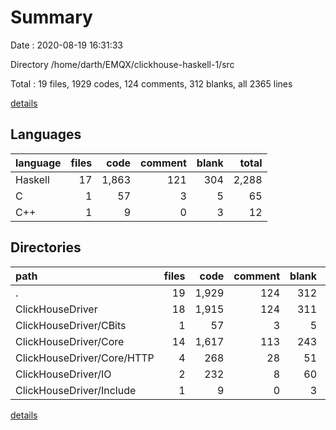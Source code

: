 # Summary

Date : 2020-08-19 16:31:33

Directory /home/darth/EMQX/clickhouse-haskell-1/src

Total : 19 files,  1929 codes, 124 comments, 312 blanks, all 2365 lines

[details](details.md)

## Languages
| language | files | code | comment | blank | total |
| :--- | ---: | ---: | ---: | ---: | ---: |
| Haskell | 17 | 1,863 | 121 | 304 | 2,288 |
| C | 1 | 57 | 3 | 5 | 65 |
| C++ | 1 | 9 | 0 | 3 | 12 |

## Directories
| path | files | code | comment | blank | total |
| :--- | ---: | ---: | ---: | ---: | ---: |
| . | 19 | 1,929 | 124 | 312 | 2,365 |
| ClickHouseDriver | 18 | 1,915 | 124 | 311 | 2,350 |
| ClickHouseDriver/CBits | 1 | 57 | 3 | 5 | 65 |
| ClickHouseDriver/Core | 14 | 1,617 | 113 | 243 | 1,973 |
| ClickHouseDriver/Core/HTTP | 4 | 268 | 28 | 51 | 347 |
| ClickHouseDriver/IO | 2 | 232 | 8 | 60 | 300 |
| ClickHouseDriver/Include | 1 | 9 | 0 | 3 | 12 |

[details](details.md)